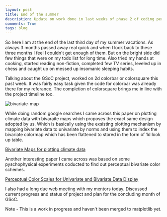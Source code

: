 ```yaml
---
layout: post
title: End of the summer
description: Update on work done in last weeks of phase 2 of coding period
comments: True
tags: blog
---
```


So here I am at the end of the last third day of my summer vacations. As always
3 months passed away real quick and when I look back to these three months I
feel I couldn't get enough of them. But on the bright side did few things
that were on my todo list for long time. Also tried my hands at cooking, started
reading non-fiction, completed few TV series, leveled up in chess and caught up
on messed up insomanic sleeping habits.

Talking about the GSoC project, worked on 2d colorbar or colorsquare this past
week. It was fairly easy task given the code for colorbar was already there
for my referance. The completion of colorsquare brings me in line with the
project timeline too. 

![bivariate-map](http://i.imgur.com/zzW2bZc.png)

While doing random google searches I came across this paper on plotting
climate data with bivaraite maps which proposes the exact same design
adopted by us. Which is basically using the exsisting plotting mechanism
by mapping bivariate data to univariate by norms and using them to index
the bivariate colormap which has been flattened to stored in the form of
1d look up table.

[Bivariate Maps for plotting climate data](http://edepot.wur.nl/172104)

Another interesting paper I came across was based on some pyschophysical
experiments coducted to find out perceptual bivariate color schemes.

[Perceptual Color Scales for Univariate and Bivariate Data Display](http://www.imaging.org/site/PDFS/Papers/2006/ICIS-0-736/33706.pdf)

I also had a long due web meeting with my mentors today. Discussed current
progress and status of project and plan for the concluding month of GSoC.

Note - This is a work in progress and haven't been merged to matplotlib yet.
